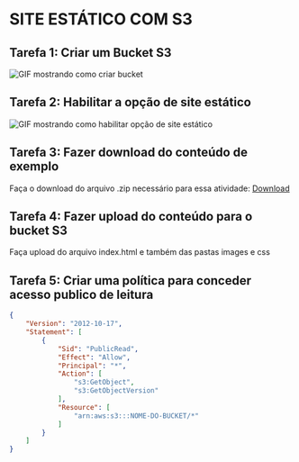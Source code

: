 # SITE ESTÁTICO COM S3

## Tarefa 1: Criar um Bucket S3
![GIF mostrando como criar bucket](https://github.com/ITalents/AWS-AWS-Cloud-Computing/blob/7fe6c38aa410d90648c95141bd66f22f5bb1b244/S3/imagens/terefa-1.gif)

## Tarefa 2: Habilitar a opção de site estático
![GIF mostrando como habilitar opção de site estático](https://github.com/ITalents/AWS-AWS-Cloud-Computing/blob/7fe6c38aa410d90648c95141bd66f22f5bb1b244/S3/imagens/terefa-2.gif)

## Tarefa 3: Fazer download do conteúdo de exemplo

Faça o download do arquivo .zip necessário para essa atividade: [Download](https://aws-tc-largeobjects.s3-us-west-2.amazonaws.com/ILT-TF-200-ACACAD-20-EN/Module-3-Challenge-Lab/static-website.zip)

## Tarefa 4: Fazer upload do conteúdo para o bucket S3
Faça upload do arquivo index.html e também das pastas images e css

## Tarefa 5: Criar uma política para conceder acesso publico de leitura
```json
{
    "Version": "2012-10-17",
    "Statement": [
        {
            "Sid": "PublicRead",
            "Effect": "Allow",
            "Principal": "*",
            "Action": [
                "s3:GetObject",
                "s3:GetObjectVersion"
            ],
            "Resource": [
                "arn:aws:s3:::NOME-DO-BUCKET/*"
            ]
        }
    ]
}
```
